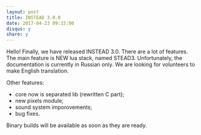 ```yaml
---
layout: post
title: INSTEAD 3.0.0
date: 2017-04-23 09:15:00
disqus: y
share: y
---
```

Hello!
Finally, we have released INSTEAD 3.0.
There are a lot of features. The main feature is NEW lua stack, named STEAD3.
Unfortunately, the documentation is currently in Russian only. 
We are looking for volunteers to make English translation.

Other features:

  * core now is separated lib (rewritten C part);
  * new pixels module;
  * sound system imporovements;
  * bug fixes.

Binary builds will be available as soon as they are ready.
